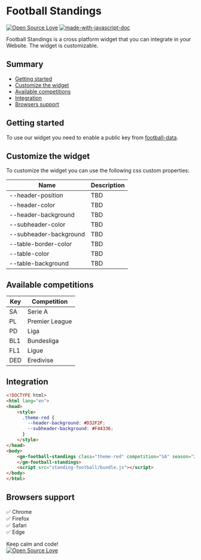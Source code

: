 # Football Standings
[![Open Source Love](https://badges.frapsoft.com/os/mit/mit.svg?v=102)](https://github.com/ellerbrock/open-source-badge/)
[![made-with-javascript-doc](https://img.shields.io/badge/Made%20with-Javascript-1f425f.svg)](https://www.sphinx-doc.org/)

Football Standings is a cross platform widget that you can integrate in your Website. The widget is customizable.

## Summary
- [Getting started](#getting-started)
- [Customize the widget](#customize-the-widget)
- [Available competitions](#available-competitions)
- [Integration](#integration)
- [Browsers support](#browsers-support)

## Getting started
To use our widget you need to enable a public key from [football-data](https://www.football-data.org/).

## Customize the widget
To customize the widget you can use the following css custom properties:

| Name | Description |
| ------ | ------ |
| --header-position | TBD |
| --header-color | TBD |
| --header-background | TBD |
| --subheader-color | TBD |
| --subheader-background | TBD |
| --table-border-color | TBD |
| --table-color | TBD |
| --table-background | TBD |

## Available competitions

| Key | Competition |
| ------ | ------ |
| SA | Serie A |
| PL | Premier League |
| PD | Liga |
| BL1 | Bundesliga |
| FL1 | Ligue |
| DED | Eredivise |

## Integration

```html
<!DOCTYPE html>
<html lang="en">
<head>
    <style>
      .theme-red {
        --header-background: #D32F2F;
        --subheader-background: #F44336;
      }
    </style>
</head>
<body>
    <gm-football-standings class="theme-red" competition="SA" season="2019" key="public-key-here">
    </gm-football-standings>
    <script src="standing-football/bundle.js"></script>
</body>
</html>
```

## Browsers support

:white_check_mark: Chrome
<br/>
:white_check_mark: Firefox
<br/>
:white_check_mark: Safari
<br/>
:white_check_mark: Edge

Keep calm and code!
<br>
[![Open Source Love](https://badges.frapsoft.com/os/v3/open-source.svg?v=102)](https://github.com/ellerbrock/open-source-badge/)